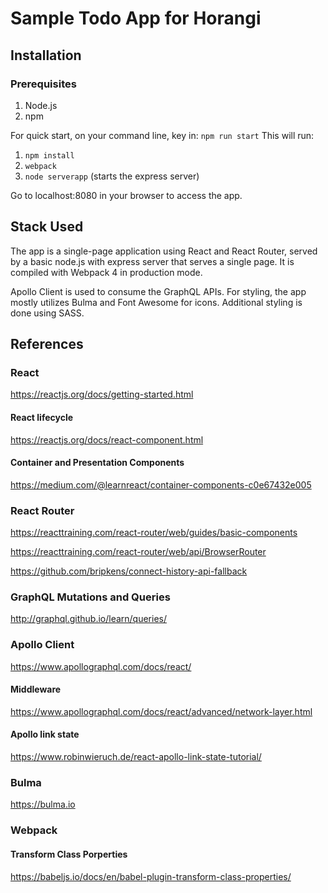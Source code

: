
# Sample Todo App for Horangi
## Installation

### Prerequisites
1. Node.js
2. npm

For quick start, on your command line, key in:
`npm run start`
This will run:
1. `npm install`
2. `webpack`
3. `node serverapp` (starts the express server)

Go to localhost:8080 in your browser to access the app.

## Stack Used
The app is a single-page application using React and React Router, served by a basic node.js with express server that serves a single page. It is compiled with Webpack 4 in production mode.

Apollo Client is used to consume the GraphQL APIs.
For styling, the app mostly utilizes Bulma and Font Awesome for icons. Additional styling is done using SASS.

## References

### React
https://reactjs.org/docs/getting-started.html

#### React lifecycle
https://reactjs.org/docs/react-component.html

#### Container and Presentation Components
https://medium.com/@learnreact/container-components-c0e67432e005

### React Router
https://reacttraining.com/react-router/web/guides/basic-components

https://reacttraining.com/react-router/web/api/BrowserRouter

https://github.com/bripkens/connect-history-api-fallback

### GraphQL Mutations and Queries
http://graphql.github.io/learn/queries/

### Apollo Client
https://www.apollographql.com/docs/react/

#### Middleware
https://www.apollographql.com/docs/react/advanced/network-layer.html

#### Apollo link state
https://www.robinwieruch.de/react-apollo-link-state-tutorial/

### Bulma
https://bulma.io

### Webpack
#### Transform Class Porperties
https://babeljs.io/docs/en/babel-plugin-transform-class-properties/
